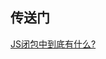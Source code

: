 ## 传送门   

<a href="https://github.com/KawayAlpaka/lession/tree/master/js/Closure" target="_blank">JS闭包中到底有什么?</a>
